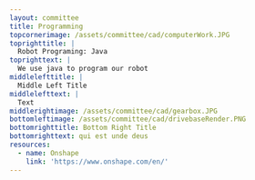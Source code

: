 ```yaml
---
layout: committee
title: Programming
topcornerimage: /assets/committee/cad/computerWork.JPG
toprighttitle: |
  Robot Programing: Java
toprighttext: |
  We use java to program our robot
middlelefttitle: |
  Middle Left Title
middlelefttext: |
  Text
middlerightimage: /assets/committee/cad/gearbox.JPG
bottomleftimage: /assets/committee/cad/drivebaseRender.PNG
bottomrighttitle: Bottom Right Title
bottomrighttext: qui est unde deus
resources:
  - name: Onshape
    link: 'https://www.onshape.com/en/'
---
```


